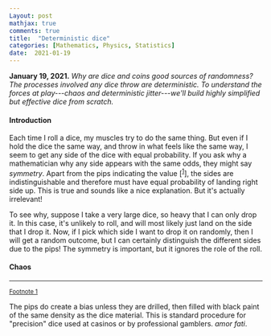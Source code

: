 ```yaml
---
Layout: post
mathjax: true
comments: true
title:  "Deterministic dice"
categories: [Mathematics, Physics, Statistics]
date:  2021-01-19
---
```


**January 19, 2021.** *Why are dice and coins good sources of
  randomness? The processes involved any dice throw are
  deterministic. To understand the forces at play---chaos and
  deterministic jitter---we'll build highly simplified but effective
  dice from scratch.*

#### Introduction

Each time I roll a dice, my muscles try to do the same thing. But even
if I hold the dice the same way, and throw in what feels like the same
way, I seem to get any side of the dice with equal probability.
If you ask why a mathematician why any side appears with the same
odds, they might say *symmetry*. Apart from the pips indicating the
value [<sup><a id="fnr.1" name="fnr.1" class="footref" href="#fn.1">1</a></sup>], the sides are indistinguishable and therefore must have equal
probability of landing right side up.
This is true and sounds like a nice explanation.
But it's actually irrelevant!

To see why, suppose I take a very large dice, so heavy that I can only
drop it.
In this case, it's unlikely to roll, and will most likely just land on
the side that I drop it.
Now, if I pick which side I want to drop it on randomly, then I will
get a random outcome, but I can certainly distinguish the different
sides due to the pips!
The symmetry is important, but it ignores the role of the roll.

#### Chaos

---

<div class="footdef"><sup><a id="fn.1" name="fn.1" class="footnum"
href="#fnr.1">Footnote 1</a></sup> <p class="footpara">
The pips do create a bias unless they are drilled, then filled with
black paint of the same density as the dice material. This is standard
procedure for "precision" dice used at casinos or by professional gamblers.
<i>amor fati</i>.
</p></div>
